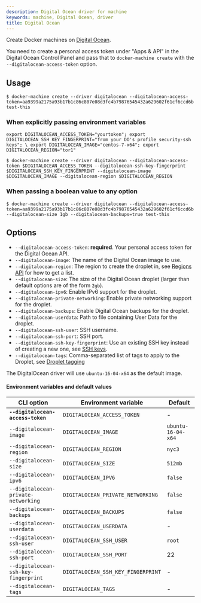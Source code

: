 ```yaml
---
description: Digital Ocean driver for machine
keywords: machine, Digital Ocean, driver
title: Digital Ocean
---
```

Create Docker machines on [Digital Ocean](https://www.digitalocean.com/).

You need to create a personal access token under "Apps & API" in the Digital Ocean Control Panel and pass that to `docker-machine create` with the `--digitalocean-access-token` option.

## Usage

    $ docker-machine create --driver digitalocean --digitalocean-access-token=aa9399a2175a93b17b1c86c807e08d3fc4b79876545432a629602f61cf6ccd6b test-this
    

### When explicitly passing environment variables

    export DIGITALOCEAN_ACCESS_TOKEN="yourtoken"; export DIGITALOCEAN_SSH_KEY_FINGERPRINT="from your DO's profile security-ssh keys"; \ export DIGITALOCEAN_IMAGE="centos-7-x64"; export DIGITALOCEAN_REGION="tor1"
    
    $ docker-machine create --driver digitalocean --digitalocean-access-token $DIGITALOCEAN_ACCESS_TOKEN --digitalocean-ssh-key-fingerprint $DIGITALOCEAN_SSH_KEY_FINGERPRINT --digitalocean-image $DIGITALOCEAN_IMAGE --digitalocean-region $DIGITALOCEAN_REGION
    

### When passing a boolean value to any option

    $ docker-machine create --driver digitalocean --digitalocean-access-token=aa9399a2175a93b17b1c86c807e08d3fc4b79876545432a629602f61cf6ccd6b --digitalocean-size 1gb --digitalocean-backups=true test-this
    

## Options

- `--digitalocean-access-token`: **required**. Your personal access token for the Digital Ocean API.
- `--digitalocean-image`: The name of the Digital Ocean image to use.
- `--digitalocean-region`: The region to create the droplet in, see [Regions API](https://developers.digitalocean.com/documentation/v2/#regions) for how to get a list.
- `--digitalocean-size`: The size of the Digital Ocean droplet (larger than default options are of the form `2gb`).
- `--digitalocean-ipv6`: Enable IPv6 support for the droplet.
- `--digitalocean-private-networking`: Enable private networking support for the droplet.
- `--digitalocean-backups`: Enable Digital Ocean backups for the droplet.
- `--digitalocean-userdata`: Path to file containing User Data for the droplet.
- `--digitalocean-ssh-user`: SSH username.
- `--digitalocean-ssh-port`: SSH port.
- `--digitalocean-ssh-key-fingerprint`: Use an existing SSH key instead of creating a new one, see [SSH keys](https://developers.digitalocean.com/documentation/v2/#ssh-keys).
- `--digitalocean-tags`: Comma-separated list of tags to apply to the Droplet, see [Droplet tagging](https://developers.digitalocean.com/documentation/v2/#tags)

The DigitalOcean driver will use `ubuntu-16-04-x64` as the default image.

#### Environment variables and default values

| CLI option                           | Environment variable               | Default            |
| ------------------------------------ | ---------------------------------- | ------------------ |
| **`--digitalocean-access-token`**    | `DIGITALOCEAN_ACCESS_TOKEN`        | -                  |
| `--digitalocean-image`               | `DIGITALOCEAN_IMAGE`               | `ubuntu-16-04-x64` |
| `--digitalocean-region`              | `DIGITALOCEAN_REGION`              | `nyc3`             |
| `--digitalocean-size`                | `DIGITALOCEAN_SIZE`                | `512mb`            |
| `--digitalocean-ipv6`                | `DIGITALOCEAN_IPV6`                | `false`            |
| `--digitalocean-private-networking`  | `DIGITALOCEAN_PRIVATE_NETWORKING`  | `false`            |
| `--digitalocean-backups`             | `DIGITALOCEAN_BACKUPS`             | `false`            |
| `--digitalocean-userdata`            | `DIGITALOCEAN_USERDATA`            | -                  |
| `--digitalocean-ssh-user`            | `DIGITALOCEAN_SSH_USER`            | `root`             |
| `--digitalocean-ssh-port`            | `DIGITALOCEAN_SSH_PORT`            | 22                 |
| `--digitalocean-ssh-key-fingerprint` | `DIGITALOCEAN_SSH_KEY_FINGERPRINT` | -                  |
| `--digitalocean-tags`                | `DIGITALOCEAN_TAGS`                | -                  |